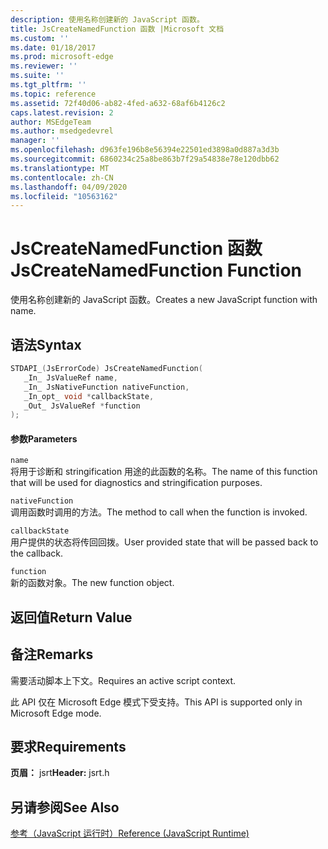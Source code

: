 ```yaml
---
description: 使用名称创建新的 JavaScript 函数。
title: JsCreateNamedFunction 函数 |Microsoft 文档
ms.custom: ''
ms.date: 01/18/2017
ms.prod: microsoft-edge
ms.reviewer: ''
ms.suite: ''
ms.tgt_pltfrm: ''
ms.topic: reference
ms.assetid: 72f40d06-ab82-4fed-a632-68af6b4126c2
caps.latest.revision: 2
author: MSEdgeTeam
ms.author: msedgedevrel
manager: ''
ms.openlocfilehash: d963fe196b8e56394e22501ed3898a0d887a3d3b
ms.sourcegitcommit: 6860234c25a8be863b7f29a54838e78e120dbb62
ms.translationtype: MT
ms.contentlocale: zh-CN
ms.lasthandoff: 04/09/2020
ms.locfileid: "10563162"
---
```

# <span data-ttu-id="fda31-103">JsCreateNamedFunction 函数</span><span class="sxs-lookup"><span data-stu-id="fda31-103">JsCreateNamedFunction Function</span></span>
<span data-ttu-id="fda31-104">使用名称创建新的 JavaScript 函数。</span><span class="sxs-lookup"><span data-stu-id="fda31-104">Creates a new JavaScript function with name.</span></span>
  
## <span data-ttu-id="fda31-105">语法</span><span class="sxs-lookup"><span data-stu-id="fda31-105">Syntax</span></span>  
  
```cpp  
STDAPI_(JsErrorCode) JsCreateNamedFunction(  
   _In_ JsValueRef name,  
   _In_ JsNativeFunction nativeFunction,  
   _In_opt_ void *callbackState,  
   _Out_ JsValueRef *function  
);  
```  
  
#### <span data-ttu-id="fda31-106">参数</span><span class="sxs-lookup"><span data-stu-id="fda31-106">Parameters</span></span>  
 `name`  
 <span data-ttu-id="fda31-107">将用于诊断和 stringification 用途的此函数的名称。</span><span class="sxs-lookup"><span data-stu-id="fda31-107">The name of this function that will be used for diagnostics and stringification purposes.</span></span>  
  
 `nativeFunction`  
 <span data-ttu-id="fda31-108">调用函数时调用的方法。</span><span class="sxs-lookup"><span data-stu-id="fda31-108">The method to call when the function is invoked.</span></span>  
  
 `callbackState`  
 <span data-ttu-id="fda31-109">用户提供的状态将传回回拨。</span><span class="sxs-lookup"><span data-stu-id="fda31-109">User provided state that will be passed back to the callback.</span></span>  
  
 `function`  
 <span data-ttu-id="fda31-110">新的函数对象。</span><span class="sxs-lookup"><span data-stu-id="fda31-110">The new function object.</span></span>  
  
## <span data-ttu-id="fda31-111">返回值</span><span class="sxs-lookup"><span data-stu-id="fda31-111">Return Value</span></span>  
  
## <span data-ttu-id="fda31-112">备注</span><span class="sxs-lookup"><span data-stu-id="fda31-112">Remarks</span></span>  
 <span data-ttu-id="fda31-113">需要活动脚本上下文。</span><span class="sxs-lookup"><span data-stu-id="fda31-113">Requires an active script context.</span></span>  
  
 <span data-ttu-id="fda31-114">此 API 仅在 Microsoft Edge 模式下受支持。</span><span class="sxs-lookup"><span data-stu-id="fda31-114">This API is supported only in Microsoft Edge mode.</span></span>  
  
## <span data-ttu-id="fda31-115">要求</span><span class="sxs-lookup"><span data-stu-id="fda31-115">Requirements</span></span>  
 <span data-ttu-id="fda31-116">**页眉：** jsrt</span><span class="sxs-lookup"><span data-stu-id="fda31-116">**Header:** jsrt.h</span></span>  
  
## <span data-ttu-id="fda31-117">另请参阅</span><span class="sxs-lookup"><span data-stu-id="fda31-117">See Also</span></span>  
 [<span data-ttu-id="fda31-118">参考（JavaScript 运行时）</span><span class="sxs-lookup"><span data-stu-id="fda31-118">Reference (JavaScript Runtime)</span></span>](../chakra-hosting/reference-javascript-runtime.md)